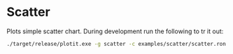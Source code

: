 # Scatter

Plots simple scatter chart. During development run the following to tr it out:

```bash
./target/release/plotit.exe -g scatter -c examples/scatter/scatter.ron -o examples/scatter
```
